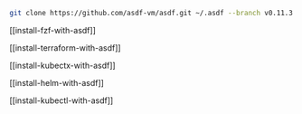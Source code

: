 
```sh
git clone https://github.com/asdf-vm/asdf.git ~/.asdf --branch v0.11.3
```

[[install-fzf-with-asdf]]

[[install-terraform-with-asdf]]

[[install-kubectx-with-asdf]]

[[install-helm-with-asdf]]

[[install-kubectl-with-asdf]]
